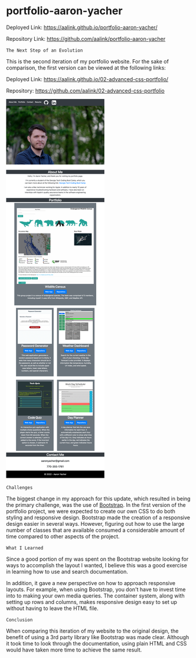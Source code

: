 # portfolio-aaron-yacher

Deployed Link: https://aalink.github.io/portfolio-aaron-yacher/

Repository Link: https://github.com/aalink/portfolio-aaron-yacher


```
The Next Step of an Evolution
```
This is the second iteration of my portfolio website. For the sake of comparison, the first version can be viewed at the following links:

Deployed Link: https://aalink.github.io/02-advanced-css-portfolio/

Repository:  https://github.com/aalink/02-advanced-css-portfolio


![Portfolio](assets/images/Screenshot-Aaron-Yacher-Portfolio.png)

```
Challenges
```
The biggest change in my approach for this update, which resulted in being the primary challenge, was the use of [Bootstrap](https://getbootstrap.com/).  In the first version of the portfolio project, we were expected to create our own CSS to do both styling and responsive design. Bootstrap made the creation of a responsive design easier in several ways. However, figuring out how to use the large number of classes that are available consumed a considerable amount of time compared to other aspects of the project.
```
What I Learned
```
Since a good portion of my was spent on the Bootstrap website looking for ways to accomplish the layout I wanted, I believe this was a good exercise in learning how to use and search documentation.

In addition, it gave a new perspective on how to approach responsive layouts. For example, when using Bootstrap, you don't have to invest time into to making your own media queries.  The container system, along with setting up rows and columns, makes responsive design easy to set up without having to leave the HTML file.
```
Conclusion
```
When comparing this iteration of my website to the original design, the benefit of using a 3rd party library like Bootstrap was made clear. Although it took time to look through the documentation, using plain HTML and CSS would have taken more time to achieve the same result.